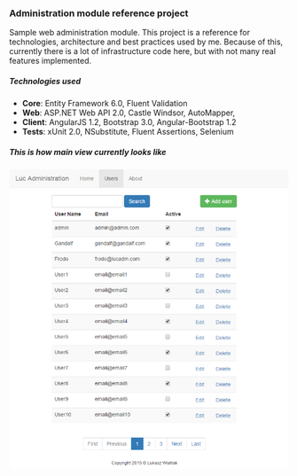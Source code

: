 ### Administration module reference project
Sample web administration module. This project is a reference for technologies, architecture and best practices used by me. Because of this, currently there is a lot of infrastructure code here, but with not many real features implemented.

##### Technologies used

* **Core**: Entity Framework 6.0, Fluent Validation  
* **Web**: ASP.NET Web API 2.0, Castle Windsor, AutoMapper, 
* **Client**: AngularJS 1.2, Bootstrap 3.0, Angular-Bootstrap 1.2
* **Tests**: xUnit 2.0, NSubstitute, Fluent Assertions, Selenium

##### This is how main view currently looks like

![alt tag](https://github.com/Lucasus/LucAdm/blob/master/Docs/main-view.png)
